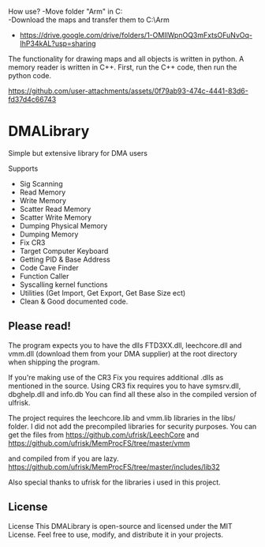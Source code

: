 How use?
-Move folder "Arm" in C:\
-Download the maps and transfer them to C:\Arm
- https://drive.google.com/drive/folders/1-OMIlWpnOQ3mFxtsOFuNvOq-IhP34kAL?usp=sharing

The functionality for drawing maps and all objects is written in python. 
A memory reader is written in C++. First, run the C++ code, then run the python code.



https://github.com/user-attachments/assets/0f79ab93-474c-4441-83d6-fd37d4c66743




# DMALibrary
Simple but extensive library for DMA users

Supports
- Sig Scanning
- Read Memory
- Write Memory
- Scatter Read Memory
- Scatter Write Memory
- Dumping Physical Memory
- Dumping Memory
- Fix CR3
- Target Computer Keyboard
- Getting PID & Base Address
- Code Cave Finder
- Function Caller
- Syscalling kernel functions
- Utilities (Get Import, Get Export, Get Base Size ect)
- Clean & Good documented code.

## Please read!

The program expects you to have the dlls FTD3XX.dll, leechcore.dll and vmm.dll (download them from your DMA supplier) at the root directory when shipping the program.

If you're making use of the CR3 Fix you requires additional .dlls as mentioned in the source.
Using CR3 fix requires you to have symsrv.dll, dbghelp.dll and info.db
You can find all these also in the compiled version of ulfrisk.

The project requires the leechcore.lib and vmm.lib libraries in the libs/ folder. I did not add the precompiled libraries for security purposes. 
You can get the files from 
https://github.com/ufrisk/LeechCore
and
https://github.com/ufrisk/MemProcFS/tree/master/vmm

and compiled from if you are lazy.
https://github.com/ufrisk/MemProcFS/tree/master/includes/lib32

Also special thanks to ufrisk for the libraries i used in this project.

## License
License This DMALibrary is open-source and licensed under the MIT License. Feel free to use, modify, and distribute it in your projects.

